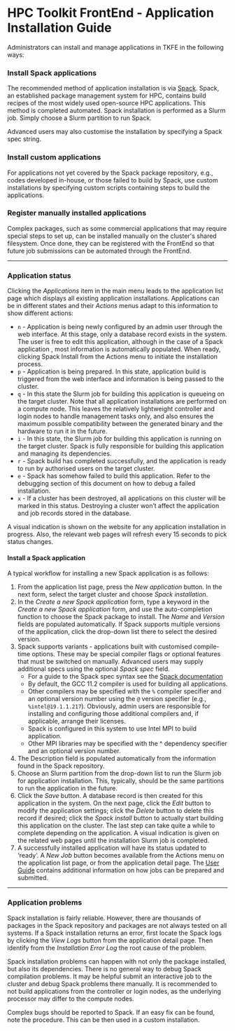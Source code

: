 # HPC Toolkit FrontEnd - Application Installation Guide

<!--
0        1         2         3         4         5         6         7        8
1234567890123456789012345678901234567890123456789012345678901234567890234567890
-->

Administrators can install and manage applications in TKFE in the following
ways:

### Install Spack applications

The recommended method of application installation is via
[Spack](https://spack.readthedocs.io). Spack, an established package 
management system for HPC, contains build recipes of the most widely used
open-source HPC applications. This method is completed automated. Spack
installation is performed as a Slurm job. Simply choose a Slurm partition to
run Spack.

Advanced users may also customise the installation by specifying a Spack spec
string.

### Install custom applications

For applications not yet covered by the Spack package repository, e.g., codes
developed in-house, or those failed to build by Spack, use custom
installations by specifying custom scripts containing steps to build the
applications.

### Register manually installed applications

Complex packages, such as some commercial applications that may require
special steps to set up, can be installed manually on the cluster's shared
filesystem. Once done, they can be registered with the FrontEnd so that future
job submissions can be automated through the FrontEnd.

---

### Application status

Clicking the *Applications* item in the main menu leads to the application
list page which displays all existing application installations. Applications
can be in different states and their *Actions* menus adapt to this information
to show different actions:

- `n` - Application is being newly configured by an admin user through the web
  interface. At this stage, only a database record exists in the system. The
  user is free to edit this application, although in the case of a Spack
  application  , most information is automatically populated. When ready,
  clicking Spack Install from the Actions menu to initiate the installation
  process.
- `p` - Application is being prepared. In this state, application build is
  triggered from the web interface and information is being passed to the
  cluster.
- `q` - In this state the Slurm job for building this application is queueing
  on the target cluster. Note that all application installations are performed
  on a compute node. This leaves the relatively lightweight controller and
  login nodes to handle management tasks only, and also ensures the maximum
  possible compatibility between the generated binary and the hardware to run
  it in the future.
- `i` - In this state, the Slurm job for building this application is running
  on the target cluster. Spack is fully responsible for building this
  application and managing its dependencies.
- `r` - Spack build has completed successfully, and the application is ready
   to run by authorised users on the target cluster.
- `e` - Spack has somehow failed to build this application. Refer to the
  debugging section of this document on how to debug a failed installation.
- `x` - If a cluster has been destroyed, all applications on this cluster will
  be marked in this status. Destroying a cluster won’t affect the application
  and job records stored in the database.

A visual indication is shown on the website for any application installation
in progress. Also, the relevant web pages will refresh every 15 seconds to
pick status changes.

#### Install a Spack application

A typical workflow for installing a new Spack application is as follows:

1. From the application list page, press the *New application* button. In the
   next form, select the target cluster and choose *Spack installation*.
1. In the *Create a new Spack application* form, type a keyword in the
   *Create a new Spack application* form, and use the auto-completion function
   to choose the Spack package to install. The *Name* and *Version* fields are
   populated automatically. If Spack supports multiple versions of the
   application, click the drop-down list there to select the desired version.
1. Spack supports variants - applications built with customised compile-time
   options. These may be special compiler flags or optional features that must
   be switched on manually. Advanced users may supply additional specs using
   the optional *Spack spec* field.
    - For a guide to the Spack spec syntax see the [Spack documentation](https://spack.readthedocs.io/en/latest/basic_usage.html#building-a-specific-version)
    - By default, the GCC 11.2 compiler is used for building all applications.
    - Other compilers may be specified with the `%` compiler specifier and an
      optional version number using the `@` version specifier (e.g.,
      `%intel@19.1.1.217`). Obviously, admin users are responsible for
      installing and configuring those additional compilers and, if
      applicable, arrange their licenses.
    - Spack is configured in this system to use Intel MPI to build
      application.
    - Other MPI libraries may be specified with the ^ dependency specifier and
      an optional version number.
1. The Description field is populated automatically from the information found
   in the Spack repository.
1. Choose an Slurm partition from the drop-down list to run the Slurm job for
   application installation. This, typically, should be the same partitions to
   run the application in the future.
1. Click the *Save* button. A database record is then created for this
   application in the system. On the next page, click the *Edit* button to
   modify the application settings; click the *Delete* button to delete this
   record if desired; click the *Spack install* button to actually start
   building this application on the cluster. The last step can take quite a
   while to complete depending on the application. A visual indication is
   given on the related web pages until the installation Slurm job is
   completed.
1. A successfully installed application will have its status updated to
  ‘ready’. A *New Job* button becomes available from the Actions menu on the
   application list page, or from the application detail page. The
   [User Guide](user_guide.md) contains additional information on how jobs can
   be prepared and submitted.

---

### Application problems

Spack installation is fairly reliable. However, there are thousands of
packages in the Spack repository and packages are not always tested on all
systems. If a Spack installation returns an error, first locate the Spack logs
by clicking the *View Logs* button from the application detail page. Then
identify from the *Installation Error Log* the root cause of the problem.

Spack installation problems can happen with not only the package installed,
but also its dependencies. There is no general way to debug Spack compilation
problems. It may be helpful submit an interactive job to the cluster and debug
Spack problems there manually. It is recommended to not build applications
from the controller or login nodes, as the underlying processor may differ to
the compute nodes.

Complex bugs should be reported to Spack. If an easy fix can be found, note
the procedure. This can be then used in a custom installation.

